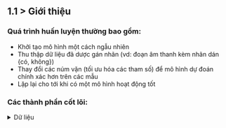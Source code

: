 <!-- TITLE 1 --> <h2>1.1 > Giới thiệu</h2>
<!-- TITLE 2 >-----  --> <h3>Quá trình huấn luyện thường bao gồm:</h3>
- Khởi tạo mô hình một cách ngẫu nhiên
- Thu thập dữ liệu đã dược gán nhãn (vd: đoạn âm thanh kèm nhãn dán {có, không})
- Thay đổi các núm vặn (tối ưu hóa các tham số) để mô hình dự đoán chính xác hơn trên các mẫu
- Lặp lại cho tới khi có một mô hình hoạt động tốt

<!-- TITLE 2 >-----  --> <h3>Các thành phần cốt lõi:</h3>
<details>
    <summary>Dữ liệu</summary>
    
</details>
